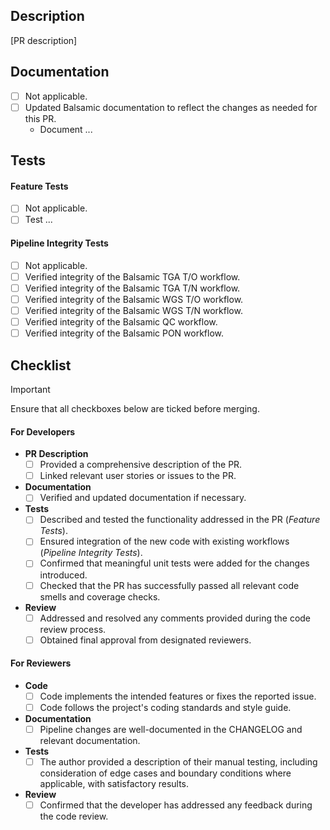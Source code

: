 ## Description

<!-- Provide a brief overview of your PR and link any relevant user stories or issues. -->

[PR description]

## Documentation

<!-- Link all added or updated documents. -->

- [ ] Not applicable.
- [ ] Updated Balsamic documentation to reflect the changes as needed for this PR.
  - Document ...

## Tests

<!-- Describe in detail how you tested your changes to help reviewers validate the code. -->
<!-- Include screenshots or visual representations of your changes. -->

#### Feature Tests

<!-- Include tests relevant to the changes in this PR. -->

- [ ] Not applicable.
- [ ] Test ...

#### Pipeline Integrity Tests

<!-- Include tests to verify the integrity of the different Balsamic workflows. -->

- [ ] Not applicable.
- [ ] Verified integrity of the Balsamic TGA T/O workflow.
- [ ] Verified integrity of the Balsamic TGA T/N workflow.
- [ ] Verified integrity of the Balsamic WGS T/O workflow.
- [ ] Verified integrity of the Balsamic WGS T/N workflow.
- [ ] Verified integrity of the Balsamic QC workflow.
- [ ] Verified integrity of the Balsamic PON workflow.

## Checklist

> [!IMPORTANT]  
> Ensure that all checkboxes below are ticked before merging.

#### For Developers

- **PR Description**
  - [ ] Provided a comprehensive description of the PR.
  - [ ] Linked relevant user stories or issues to the PR.
- **Documentation**
  - [ ] Verified and updated documentation if necessary.
- **Tests**
  - [ ] Described and tested the functionality addressed in the PR (_Feature Tests_).
  - [ ] Ensured integration of the new code with existing workflows (_Pipeline Integrity Tests_).
  - [ ] Confirmed that meaningful unit tests were added for the changes introduced.
  - [ ] Checked that the PR has successfully passed all relevant code smells and coverage checks.
- **Review**
  - [ ] Addressed and resolved any comments provided during the code review process.
  - [ ] Obtained final approval from designated reviewers.
 
#### For Reviewers

- **Code**
  - [ ] Code implements the intended features or fixes the reported issue.
  - [ ] Code follows the project's coding standards and style guide.
- **Documentation**
  - [ ] Pipeline changes are well-documented in the CHANGELOG and relevant documentation.
- **Tests**
  - [ ] The author provided a description of their manual testing, including consideration of edge cases and boundary conditions where applicable, with satisfactory results.
- **Review**
  - [ ] Confirmed that the developer has addressed any feedback during the code review.

<!-- Add any other relevant information or specific checks necessary for your PR. -->
